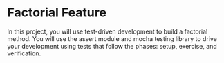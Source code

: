 # Factorial Feature

In this project, you will use test-driven development to build a factorial method. You will use the assert module and mocha testing library to drive your development using tests that follow the phases: setup, exercise, and verification.

